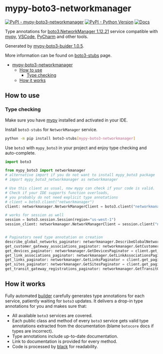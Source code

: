 # mypy-boto3-networkmanager

[![PyPI - mypy-boto3-networkmanager](https://img.shields.io/pypi/v/mypy-boto3-networkmanager.svg?color=blue)](https://pypi.org/project/mypy-boto3-networkmanager)
[![PyPI - Python Version](https://img.shields.io/pypi/pyversions/mypy-boto3-networkmanager.svg?color=blue)](https://pypi.org/project/mypy-boto3-networkmanager)
[![Docs](https://img.shields.io/readthedocs/mypy-boto3-builder.svg?color=blue)](https://mypy-boto3-builder.readthedocs.io/)

Type annotations for
[boto3.NetworkManager 1.12.21](https://boto3.amazonaws.com/v1/documentation/api/1.12.21/reference/services/networkmanager.html#NetworkManager) service
compatible with [mypy](https://github.com/python/mypy), [VSCode](https://code.visualstudio.com/),
[PyCharm](https://www.jetbrains.com/pycharm/) and other tools.

Generated by [mypy-boto3-buider 1.0.5](https://github.com/vemel/mypy_boto3_builder).

More information can be found on [boto3-stubs](https://pypi.org/project/boto3-stubs/) page.

- [mypy-boto3-networkmanager](#mypy-boto3-networkmanager)
  - [How to use](#how-to-use)
    - [Type checking](#type-checking)
  - [How it works](#how-it-works)

## How to use

### Type checking

Make sure you have [mypy](https://github.com/python/mypy) installed and activated in your IDE.

Install `boto3-stubs` for `NetworkManager` service.

```bash
python -m pip install boto3-stubs[mypy-boto3-networkmanager]
```

Use `boto3` with `mypy_boto3` in your project and enjoy type checking and auto-complete.

```python
import boto3

from mypy_boto3 import networkmanager
# alternative import if you do not want to install mypy_boto3 package
# import mypy_boto3_networkmanager as networkmanager

# Use this client as usual, now mypy can check if your code is valid.
# Check if your IDE supports function overloads,
# you probably do not need explicit type annotations
# client = boto3.client("networkmanager")
client: networkmanager.NetworkManagerClient = boto3.client("networkmanager")

# works for session as well
session = boto3.session.Session(region="us-west-1")
session_client: networkmanager.NetworkManagerClient = session.client("networkmanager")


# Paginators need type annotation on creation
describe_global_networks_paginator: networkmanager.DescribeGlobalNetworksPaginator = client.get_paginator("describe_global_networks")
get_customer_gateway_associations_paginator: networkmanager.GetCustomerGatewayAssociationsPaginator = client.get_paginator("get_customer_gateway_associations")
get_devices_paginator: networkmanager.GetDevicesPaginator = client.get_paginator("get_devices")
get_link_associations_paginator: networkmanager.GetLinkAssociationsPaginator = client.get_paginator("get_link_associations")
get_links_paginator: networkmanager.GetLinksPaginator = client.get_paginator("get_links")
get_sites_paginator: networkmanager.GetSitesPaginator = client.get_paginator("get_sites")
get_transit_gateway_registrations_paginator: networkmanager.GetTransitGatewayRegistrationsPaginator = client.get_paginator("get_transit_gateway_registrations")
```

## How it works

Fully automated [builder](https://github.com/vemel/mypy_boto3_builder) carefully generates
type annotations for each service, patiently waiting for `boto3` updates. It delivers
a drop-in type annotations for you and makes sure that:

- All available `boto3` services are covered.
- Each public class and method of every `boto3` service gets valid type annotations
  extracted from the documentation (blame `botocore` docs if types are incorrect).
- Type annotations include up-to-date documentation.
- Link to documentation is provided for every method.
- Code is processed by [black](https://github.com/psf/black) for readability.